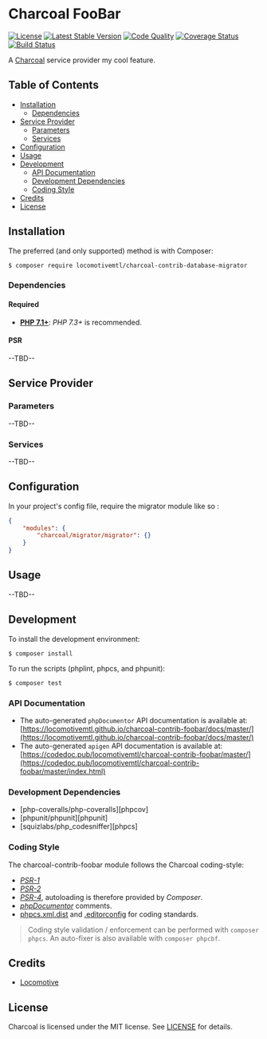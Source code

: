 Charcoal FooBar
===============

[![License][badge-license]][charcoal-contrib-foobar]
[![Latest Stable Version][badge-version]][charcoal-contrib-foobar]
[![Code Quality][badge-scrutinizer]][dev-scrutinizer]
[![Coverage Status][badge-coveralls]][dev-coveralls]
[![Build Status][badge-travis]][dev-travis]

A [Charcoal][charcoal-app] service provider my cool feature.



## Table of Contents

-   [Installation](#installation)
    -   [Dependencies](#dependencies)
-   [Service Provider](#service-provider)
    -   [Parameters](#parameters)
    -   [Services](#services)
-   [Configuration](#configuration)
-   [Usage](#usage)
-   [Development](#development)
    -  [API Documentation](#api-documentation)
    -  [Development Dependencies](#development-dependencies)
    -  [Coding Style](#coding-style)
-   [Credits](#credits)
-   [License](#license)



## Installation

The preferred (and only supported) method is with Composer:

```shell
$ composer require locomotivemtl/charcoal-contrib-database-migrator
```



### Dependencies

#### Required

-   [**PHP 7.1+**](https://php.net): _PHP 7.3+_ is recommended.



#### PSR

--TBD--



## Service Provider

### Parameters

--TBD--



### Services

--TBD--



## Configuration

In your project's config file, require the migrator module like so : 
```json
{
    "modules": {
        "charcoal/migrator/migrator": {}
    }
}
```


## Usage

--TBD--



## Development

To install the development environment:

```shell
$ composer install
```

To run the scripts (phplint, phpcs, and phpunit):

```shell
$ composer test
```



### API Documentation

-   The auto-generated `phpDocumentor` API documentation is available at:  
    [https://locomotivemtl.github.io/charcoal-contrib-foobar/docs/master/](https://locomotivemtl.github.io/charcoal-contrib-foobar/docs/master/)
-   The auto-generated `apigen` API documentation is available at:  
    [https://codedoc.pub/locomotivemtl/charcoal-contrib-foobar/master/](https://codedoc.pub/locomotivemtl/charcoal-contrib-foobar/master/index.html)



### Development Dependencies

-   [php-coveralls/php-coveralls][phpcov]
-   [phpunit/phpunit][phpunit]
-   [squizlabs/php_codesniffer][phpcs]



### Coding Style

The charcoal-contrib-foobar module follows the Charcoal coding-style:

-   [_PSR-1_][psr-1]
-   [_PSR-2_][psr-2]
-   [_PSR-4_][psr-4], autoloading is therefore provided by _Composer_.
-   [_phpDocumentor_](http://phpdoc.org/) comments.
-   [phpcs.xml.dist](phpcs.xml.dist) and [.editorconfig](.editorconfig) for coding standards.

> Coding style validation / enforcement can be performed with `composer phpcs`. An auto-fixer is also available with `composer phpcbf`.



## Credits

-   [Locomotive](https://locomotive.ca/)



## License

Charcoal is licensed under the MIT license. See [LICENSE](LICENSE) for details.



[charcoal-contrib-foobar]:  https://packagist.org/packages/locomotivemtl/charcoal-contrib-foobar
[charcoal-app]:             https://packagist.org/packages/locomotivemtl/charcoal-app

[dev-scrutinizer]:    https://scrutinizer-ci.com/g/locomotivemtl/charcoal-contrib-foobar/
[dev-coveralls]:      https://coveralls.io/r/locomotivemtl/charcoal-contrib-foobar
[dev-travis]:         https://travis-ci.org/locomotivemtl/charcoal-contrib-foobar

[badge-license]:      https://img.shields.io/packagist/l/locomotivemtl/charcoal-contrib-foobar.svg?style=flat-square
[badge-version]:      https://img.shields.io/packagist/v/locomotivemtl/charcoal-contrib-foobar.svg?style=flat-square
[badge-scrutinizer]:  https://img.shields.io/scrutinizer/g/locomotivemtl/charcoal-contrib-foobar.svg?style=flat-square
[badge-coveralls]:    https://img.shields.io/coveralls/locomotivemtl/charcoal-contrib-foobar.svg?style=flat-square
[badge-travis]:       https://img.shields.io/travis/locomotivemtl/charcoal-contrib-foobar.svg?style=flat-square

[psr-1]:  https://www.php-fig.org/psr/psr-1/
[psr-2]:  https://www.php-fig.org/psr/psr-2/
[psr-3]:  https://www.php-fig.org/psr/psr-3/
[psr-4]:  https://www.php-fig.org/psr/psr-4/
[psr-6]:  https://www.php-fig.org/psr/psr-6/
[psr-7]:  https://www.php-fig.org/psr/psr-7/
[psr-11]: https://www.php-fig.org/psr/psr-11/
[psr-12]: https://www.php-fig.org/psr/psr-12/
